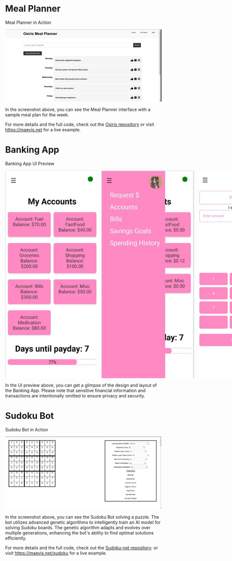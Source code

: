 # Meal Planner

Meal Planner in Action

![Osiris Home Page](/images/osiris.png)

In the screenshot above, you can see the Meal Planner interface with a sample meal plan for the week.

For more details and the full code, check out the [Osiris repository](https://github.com/Valspir/Osiris) or visit https://maevis.net for a live example.



# Banking App

Banking App UI Preview

<div style="display: flex; gap: 10px;">
  <img src="/images/maebank.png" alt="MaeBank Accounts Page" width="300"/>
  <img src="/images/maebanksbar.png" alt="MaeBank SideBar" width="300"/>
  <img src="/images/maebankreq.png" alt="MaeBank Requests Page" width="300"/>
</div>

In the UI preview above, you can get a glimpse of the design and layout of the Banking App. Please note that sensitive financial information and transactions are intentionally omitted to ensure privacy and security.



# Sudoku Bot

Sudoku Bot in Action

![Sudoku Machine Learning](/images/sdk.png)

In the screenshot above, you can see the Sudoku Bot solving a puzzle. The bot utilizes advanced genetic algorithms to intelligently train an AI model for solving Sudoku boards. The genetic algorithm adapts and evolves over multiple generations, enhancing the bot's ability to find optimal solutions efficiently.

For more details and the full code, check out the [Sudoku-net repository](https://github.com/Valspir/sudoku-net). or visit https://maevis.net/sudoku for a live example.
